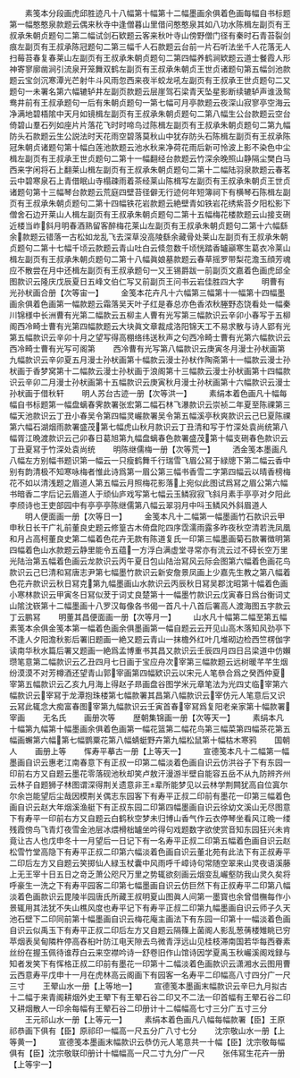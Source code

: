 <!-- { "loadSidebar": true } -->
　　素笺本分段画虎邱胜迹凡十八幅第十幅第十二幅墨画余俱着色画每幅自书标题第一幅憨憨泉款题云偶来秋寺中逢僧暮山里借问憨憨泉其如八功水陈楫左副页有王叔承朱朝贞题句二第二幅试剑石欵题云客来秋叶寺山傍野僧门径有秦时石青苔裂剑痕左副页有王叔承陈冠题句二第三幅千人石款题云台前一片石听法坐千人花落无人扫莓苔春复春莱山左副页有王叔承朱朝贞题句二第四幅养鹤涧欵题云道士餐霞人形神寄寥廓凿涧引流泉开笼舞双鹤左副页有王叔承朱朝贞王世贞诸题句第五幅剑池款题云宝剑沉寒潭光芒射牛斗风雨忽西来夜半蛟龙吼左副页有王叔承王世贞题句二又题句一未署名第六幅辘轳井左副页款题云层崖驾石梁青天坠星影断续辘轳声谁汲鸳鸯井前有王叔承题句一后有朱朝贞题句一第七幅可月亭款题云夜深山寂寥亭空海云净满地碧梧隂中天月如镜楫左副页有王叔承朱朝贞题句二第八幅生公台款题云空台倚碧山羣石列如座片片落花飞时时啼鸟过陈楫左副页有王叔承朱朝贞题句二第九幅防头石款题云生公説法时天花雨空碧落莫秋山中犹存防头石陈楫左副页有王叔承陈冠朱朝贞诸题句第十幅白莲池款题云池水秋来净荷花雨后新可怜波上影不染色中尘楫左副页有王叔承王世贞题句二第十一幅翻经台款题云竹深余晚照山静隔尘樊白马西来字闲将石上翻莱山楫左副页有王叔承朱朝贞题句二第十二幅陆羽泉款题云春茗云中碧寒泉石上青借眠山寺榻疎雨着茶经莱山陈楫写左副页有王叔承朱朝贞王世贞诸题句第十三幅琴台款题云荒庭四壁苔径僻无行迹何年短簿祠下有横琴石陈楫左副页有王叔承朱朝贞题句二第十四幅铁花岩款题云絶壁青如铁岩花绣紫苔夕阳松影下僧舍石边开莱山人楫左副页有王叔承朱朝贞题句二第十五幅梅花楼款题云山接支硎近楼当岞斜月明春酒熟留客醉梅花莱山左副页有王叔承朱朝贞题句二第十六幅繇余款题云错落一古松如龙乱飞去深草没高陵繇余藏骨处莱山左副页有王叔承朱朝贞题句二第十七幅千顷云款题云青山吐白云倐忽数千顷恍踏香罏巓寒生葛衣冷莱山楫左副页有王叔承朱朝贞题句二第十八幅眞娘墓款题云春草摇罗带梨花澹玉顔芳魂应不散尝在月中还楫左副页有王叔承题句一又王锡爵跋一前副页文嘉着色画虎邱全图款识云隆庆戊辰夏日五峰文伯仁写又前副页王问书云岩佳胜四大字
　　明曹有光孙枤画合册【次等宙一】
　　金笺本花卉凡十六幅第三幅第十一幅第十四幅墨画余俱着色画第一幅款题云霜落吴天叶子红是春总亦色香浓秋塍野态饶看处一幅秦川锦様中长洲曹有光第二幅款云五柳主人曹有光写第三幅款识云辛卯小春写于五柳阁西冷畸士曹有光第四幅款题云大块眞文章裁成洛阳锦天工不易求散与诗人郢有光第五幅款识云辛卯十月之望写得高棚络纬送秋声之句西冷畸士曹有光第六幅款识云西冷畸士曹有光写可阁第
　　西冷曹有光写第八幅款识云庚寅冬月漫士孙枤画第九幅款识云辛卯夏五月漫士孙枤画第十幅款云漫士孙枤作陶斋第十一幅款云漫士孙枤画于香梦窝第十二幅款云漫士孙枤画于浪阁第十三幅款云漫士孙枤画第十四幅款识云辛卯二月漫士孙枤画第十五幅款识云庚寅秋月漫士孙枤画第十六幅款识云漫士孙枤画于借秋轩
　　明人苏台古迹一册【次等洪一】
　　素绢本着色画凡十幅每幅自书标题第一幅盘螭春霁款署张宏第二幅石林飞瀑款识云崇祯二年夏至陈祼第三幅天池款识云丁丑小春吴令第四幅灵巗款署吴令第五幅溪亭秋爽款识云己巳夏陈祼第六幅石湖烟雨款署盛茂第七幅虎山秋月款识云丁丑清和写于竹深处袁尚统第八幅胥江晩渡款识云己卯春日葛旭第九幅盘螭春色款署盛茂第十幅支硎春色款识云丁丑夏冩于竹深处袁尚统
　　明陈继儒梅一册【次等荒一】
　　洒金笺本墨画凡八幅左方别幅书题识第一幅云一只瘦鹤舞千行瑞雪飞眉公冩于緑牕下第二幅云香中别有韵清极不知寒咏梅者惟此诗爲第一眉公第三幅书香雪二字第四幅云以晴香榜梅花不如以清浅题之眉道人第五幅云月照梅花影落上宛似此图试爲冩之眉公第六幅书暗香二字后记云眉道人于顽仙庐戏写第七幅云玉鳞寂寂飞斜月素手亭亭对夕阳此李颀诗也王吏部园中有亭亭亭陈继儒第八幅云翠羽月中呌玉鳞风外斜眉道人
　　明人便面画一册【次等日一】
　　金笺本凡十二幅第一幅墨画竹石款识云甲申秋日长干广礼前董良史题云修篁古木倚盘陀四序霑濡雨露多昨夜秋空清若洗凤凰和月占高柯董良史第二幅着色花卉无款有陈道复氏一印第三幅墨画菊石款署徴明第四幅着色山水款题云静里能令五蕴一方浮白满虚堂寻常亦有流云过不碍长空万里光陆治第五幅着色画云龙款识云丙午夏日包山陆治冩风云际会图第六幅着色画花鸟款识云己巳清和冩唐志尹第七幅墨竹款识云新安詹景凤画上少嘉先生教之第八幅着色花卉款识云秋日冩克第九幅墨画山水款识云丙辰秋日冩吴郡沈昭第十幅着色画小寒林款识云甲寅冬日冩似茇于词丈良楚第十一幅墨竹款识云戊寅春日爲台衡词丈山隂沈嵚第十二幅墨画十八罗汉每像各书偈一首凡十八首后署高人渡海图五字款云丁云鹏冩
　　明董其昌便面画一册【次等月一】
　　山水凡十幅第二幅至第五幅素笺本余俱金笺本第一幅着色画余俱墨画第一幅自题云云开见山高木落知风劲亭下不逢人夕阳澹秋影后署旧题画一絶又题云青山一抹檐外红叶几堆砌边检西竺楞伽字读南华秋水篇后署又题画一絶爲孟博重书其昌又款识云壬辰四月四日吕梁道中仿嬾瓒笔意第二幅款识云乙丑四月七日画于宝应舟次宰第三幅款题云远树暖芊芊生烟纷漠漠不对芳樽酒还望青山郭宰画第四幅欵识云以宋元人笔叅合爲之癸西仲夏宰第五幅款识云乙亥九月海上得赵子昻画盘谷图学米元章笔法为光四丈临宰第六幅款识云宰冩于龙潭抱珠楼第七幅款署其昌第八幅款识云宰仿元人笔意后又识云冩此辄念大痴富春图宰第九幅款识云壬寅首春宰冩爲复阳老亲家第十幅款署宰画
　　无名氏
　　画册次等
　　歴朝集锦画一册【次等天一】
　　素绢本凡十幅第九幅第十幅墨画余俱着色画第一幅花篮第二幅花鸟第三幅菜第四幅茶花第五幅画蠏第六幅第七幅鹦粟花第八幅蜻蜓野卉第九幅松鼠第十幅枯木寒鸦
　　国朝人
　　画册上等
　　恽寿平摹古一册【上等天一】
　　宣德笺本凡十二幅第一幅墨画自识云惠老江南春意下有正叔一印第二幅淡着色画自识云仿洪谷子下有东园一印前右方又自题云墨花零落砚池秋却笑卢敖汗漫游半壁自能容五岳不从九防辨齐州云林子自题狮子林图谓深得荆关遗意非王辈所能梦见以云林学荆闗犹高自位寘尔尔余岂能望后尘哉因模荆关偶志东园客下有寿平正叔二印前有墨花一印第三幅着色画自识云赵大年烟溪渔艇下有正叔东园二印第四幅墨画自识云徐幼文溪山无尽图意下有寿平一印前右方又自题云白鹤秋空梦未归博山香气作云衣停琴坐看风江晩一缕残霞傍鸟飞青灯夜雪金池层冰煨榾柮罏坐吟得句戏题数字欲使赏音知东园狂兴未肯竟让古人也戊申冬十一月望后一日记下有一名寿平正叔二印第五幅着色画自识云赵松雪竹堂高隐下有寿平正叔二印第六幅淡着色画自识云董北苑有此法下有正叔寿平二印后左方又自题云笑掷仙人緑玉杖囊中风雨呼千嶂诗句常随空翠来山灵夜语溪藤上无王宰十日五日之竒乏萧公咫尺万里之势辄欲刻画云烟变乱巗壑防我山灵久矣将呼豪生一洗之下有寿平园客二印第七幅墨画自识云仿巨然下有正叔寿平二印第八幅淡着色画款识云毘陵半园唐氏所藏王叔明夏山图眞人间第一墨寳也余曾借橅每作小景辄用其法犹不失山樵风度也寿平记下有寿平正叔二印第九幅墨画自识云师子久天池石壁下二印同前第十幅墨画自识云梅花庵主画法下有东园一印第十一幅淡着色画自识云似禹玉下有寿平正叔二印后左方又自题云隔篠上菌阁人影乱葱蒨楼雉眺已穷苹烟表吴甸隣杵停高舂桕叶防江电天隙去鸟微青浮远山见桂枝滞南国若华每西眷素丝纷在握玉佩待谁荐白云来空襟吟诗一舒卷旧作山馆诗因学夏禹玉秋巗溪阁戏録与知者发笑下有恽格正叔二印前有墨花一印第十二幅淡着色画款识云潇湘水云图用曹云西意寿平戊申十一月在虎林高云阁画下有园客一名寿平二印幅高八寸四分广一尺三寸
　　王翚山水一册【上等地一】
　　宣德笺本墨画末幅款识云辛巳九月拟古十二幅于来青阁耕烟外史王翚下有王翚石谷二印又不二法一印首幅有王翚石谷二印又耕烟散人一印余每幅有王翚石谷二印册计十二幅幅高七寸三分广五寸三分
　　王元祁山水一册【上等元一】
　　素绢本着色画凡八幅每幅款署【臣】王原祁恭画下俱有【臣】原祁印一幅高一尺五分广八寸七分
　　沈宗敬山水一册【上等黄一】
　　宣德笺本墨画末幅款识云恭仿元人笔意共一十幅【臣】沈宗敬每幅俱有【臣】沈宗敬联印册计十幅幅高一尺二寸九分广一尺
　　张伟冩生花卉一册【上等宇一】
